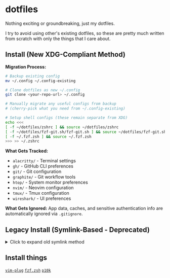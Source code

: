 dotfiles
========

Nothing exciting or groundbreaking, just my dotfiles.

I try to avoid using other's existing dotfiles, so these are pretty much written from scratch with only the things that I care about.

## Install (New XDG-Compliant Method)

**Migration Process:**
```sh
# Backup existing config
mv ~/.config ~/.config-existing

# Clone dotfiles as new ~/.config
git clone <your-repo-url> ~/.config

# Manually migrate any useful configs from backup
# (cherry-pick what you need from ~/.config-existing)

# Setup shell configs (these remain separate from XDG)
echo <<<
[ -f ~/dotfiles/zshrc ] && source ~/dotfiles/zshrc
[ -f ~/dotfiles/fzf-git.sh/fzf-git.sh ] && source ~/dotfiles/fzf-git.sh/fzf-git.sh
[ -f ~/.fzf.zsh ] && source ~/.fzf.zsh
>>> >> ~/.zshrc
```

**What Gets Tracked:**
- `alacritty/` - Terminal settings
- `gh/` - GitHub CLI preferences
- `git/` - Git configuration  
- `graphite/` - Git workflow tools
- `htop/` - System monitor preferences
- `nvim/` - Neovim configuration
- `tmux/` - Tmux configuration
- `wireshark/` - UI preferences

**What Gets Ignored:**
App data, caches, and sensitive authentication info are automatically ignored via `.gitignore`.

## Legacy Install (Symlink-Based - Deprecated)
<details>
<summary>Click to expand old symlink method</summary>

```sh
mkdir -p ~/.config/{tmux,nvim,git}
ln -s $HOME/dotfiles/tmux.conf $HOME/.config/tmux/tmux.conf
ln -s $HOME/dotfiles/init.vim $HOME/.config/nvim/init.vim
ln -s $HOME/dotfiles/gitignore_global $HOME/.config/git/gitignore_global
ln -s $HOME/dotfiles/gitconfig $HOME/.config/git/config
ln -s $HOME/dotfiles/shell_aliases $HOME/.shell_aliases
ln -s $HOME/dotfiles/p10k.zsh $HOME/.p10k.zsh
ln -s $HOME/dotfiles/claude-slash-commands $HOME/.claude/commands
```
</details>

## Install things
[`vim-plug`](https://github.com/junegunn/vim-plug#installation)
[`fzf.zsh`](https://github.com/junegunn/fzf/tree/master#using-git)
[`p10k`](https://github.com/romkatv/powerlevel10k#manual)


